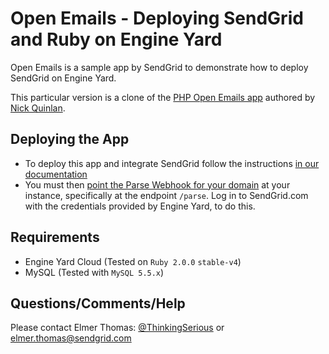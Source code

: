 # Open Emails - Deploying SendGrid and Ruby on Engine Yard

Open Emails is a sample app by SendGrid to demonstrate how to deploy SendGrid on Engine Yard. 

This particular version is a clone of the [PHP Open Emails app](https://github.com/sendgrid/sendgrid-engine-yard-php) authored by [Nick Quinlan](http://github.com/nquinlan).

## Deploying the App
- To deploy this app and integrate SendGrid follow the instructions [in our documentation](http://sendgrid.com/docs/Integrate/Partners/EngineYard.html#-Deploying-a-Ruby-App-With-SendGrid-and-Engine-Yard)
- You must then [point the Parse Webhook for your domain](http://sendgrid.com/docs/API_Reference/Webhooks/parse.html) at your instance, specifically at the endpoint `/parse`. Log in to SendGrid.com with the credentials provided by Engine Yard, to do this.

## Requirements
* Engine Yard Cloud (Tested on `Ruby 2.0.0` `stable-v4`)
* MySQL (Tested with `MySQL 5.5.x`)

## Questions/Comments/Help

Please contact Elmer Thomas: [@ThinkingSerious](http://www.twitter.com/thinkingserious) or [elmer.thomas@sendgrid.com](mailto:elmer.thomas@sendgrid.com)